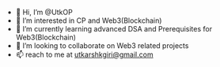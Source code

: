 - 👋 Hi, I’m @UtkOP
- 👀 I’m interested in CP and Web3(Blockchain)
- 🌱 I’m currently learning advanced DSA and Prerequisites for Web3(Blockchain)
- 💞️ I’m looking to collaborate on Web3 related projects  
- 📫 reach to me at utkarshkgiri@gmail.com

<!---
UtkOP/UtkOP is a ✨ special ✨ repository because its `README.md` (this file) appears on your GitHub profile.
You can click the Preview link to take a look at your changes.
--->
